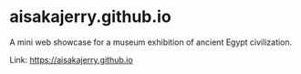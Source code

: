 # aisakajerry.github.io
A mini web showcase for a museum exhibition of ancient Egypt civilization.

Link: https://aisakajerry.github.io
